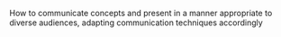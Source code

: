 How to communicate concepts and present in a manner appropriate to diverse audiences, adapting communication techniques accordingly